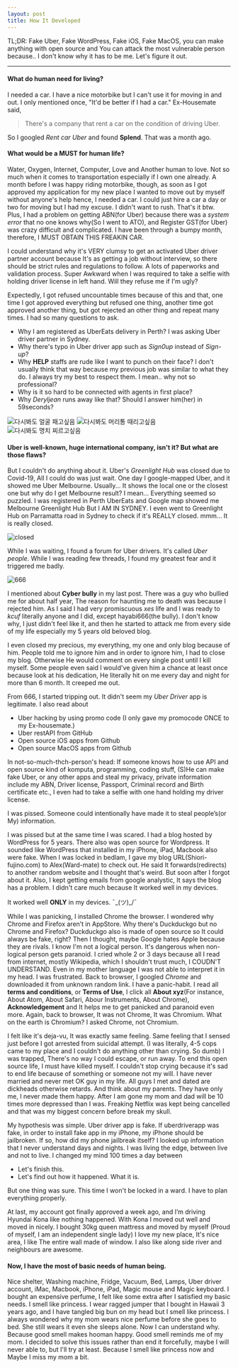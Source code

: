 ```yaml
---
layout: post
title: How It Developed
---
```


TL;DR: Fake Uber, Fake WordPress, Fake iOS, Fake MacOS, you can make anything with open source and You can attack the most vulnerable person because.. I don't know why it has to be me. Let's figure it out.

---

<h4>What do human need for living?</h4>
I needed a car. I have a nice motorbike but I can't use it for moving in and out.
I only mentioned once, "It'd be better if I had a car." Ex-Housemate said,

>There's a company that rent a car on the condition of driving Uber.

So I googled *Rent car Uber* and found **Splend**. That was a month ago.


<h4>What would be a MUST for human life?</h4>

Water, Oxygen, Internet, Computer, Love and Another human to love. Not so much when it comes to transportation especially if I own one already.
A month before I was happy riding motorbike, though, as soon as I got approved my application for my new place I wanted to move out by myself without anyone's help hence, I needed a car.
I could just hire a car a day or two for moving but I had my excuse. I didn't want to rush. That's it btw.  
Plus, I had a problem on getting ABN(for Uber) because there was a *system error* that no one knows why(So I went to ATO), and Register GST(for Uber) was crazy difficult and complicated. I have been through a bumpy month, therefore, I MUST OBTAIN THIS FREAKIN CAR.

I could understand why it's VERY clumsy to get an activated Uber driver partner account because It's as getting a job without interview, so there should be strict rules and regulations to follow. A lots of paperworks and validation process. Super Awkward when I was required to take a selfie with holding driver license in left hand. Will they refuse me if I'm ugly?

Expectedly, I got refused uncountable times because of this and that, one time I got approved everything but refused one thing, another time got approved another thing, but got rejected an other thing and repeat many times. I had so many questions to ask.

- Why I am registered as UberEats delivery in Perth? I was asking Uber driver partner in Sydney.
- Why there's typo in Uber driver app such as *Sign0up* instead of *Sign-up*?
- Why **HELP** staffs are rude like I want to punch on their face? I don't usually think that way because my previous job was similar to what they do. I always try my best to respect them. I mean.. why not so professional?
- Why is it so hard to be connected with agents in first place?
- Why *Deryljean* runs away like that? Should I answer him(her) in 59seconds?

![다시봐도 얼굴 패고싶음](/images/uber1.PNG)
![다시봐도 머리통 때리고싶음](/images/uber2.PNG)
![다시봐도 명치 찌르고싶음](/images/uber3.PNG)


<h4> Uber is well-known, huge international company, isn't it? But what are those flaws?</h4>

But I couldn't do anything about it. Uber's *Greenlight Hub* was closed due to Covid-19, All I could do was just wait. One day I google-mapped Uber, and it showed me Uber Melbourne. Usually... It shows the local one or the closest one but why do I get Melbourne result? I mean... Everything seemed so puzzled. I was registered in Perth UberEats and Google map showed me Melbourne Greenlight Hub But I AM IN SYDNEY. I even went to Greenlight Hub on Parramatta road in Sydney to check if it's REALLY closed. mmm... It is really closed.

![closed](/images/greenhub.JPG)

While I was waiting, I found a forum for Uber drivers. It's called *Uber people*. While I was reading few threads, I found my greatest fear and it triggered me badly.

![666](/images/uberguy666.PNG)

I mentioned about **Cyber bully** in my last post. There was a guy who bullied me for about half year, The reason for haunting me to death was because I rejected him. As I said I had very promiscuous *xes* life and I was ready to *kcuf* literally anyone and I did, except hayabi666(the bully). I don't know why, I just didn't feel like it, and then he started to attack me from every side of my life especially my 5 years old beloved blog.


I even closed my precious, my everything, my one and only blog because of him. People told me to ignore him and in order to ignore him, I had to close my blog. Otherwise He would comment on every single post until I kill myself. Some people even said I would've given him a chance at least once because look at his dedication, He literally hit on me every day and night for more than 6 month. It creeped me out.

From 666, I started tripping out. It didn't seem my *Uber Driver* app is legitimate. I also read about

- Uber hacking by using promo code (I only gave my promocode ONCE to my Ex-housemate.)
- Uber restAPI from GitHub
- Open source iOS apps from Github
- Open source MacOS apps from Github

In not-so-much-thch-person's head: If someone knows how to use API and open source kind of komputa, programming, coding stuff, (S)He can make fake Uber, or any other apps and steal my privacy, private information include my ABN, Driver license, Passport, Criminal record and Birth certificate etc., I even had to take a selfie with one hand holding my driver license.

I was pissed. Someone could intentionally have made it to steal people’s(or My) information.

I was pissed but at the same time I was scared. I had a blog hosted by WordPress for 5 years. There also was open source for Wordpress.
It sounded like WordPress that installed in my iPhone, iPad, Macbook also were fake.
When I was locked in bedlam, I gave my blog URL(Shiori-fujino.com) to Alex(Ward-mate) to check out. He said It forwards(redirects) to another random website and I thought that's weird. But soon after I forgot about it. Also, I kept getting emails from google analystic, It says the blog has a problem. I didn't care much because It worked well in my devices.

It worked well **ONLY** in my devices. ¯\_(ツ)_/¯

While I was panicking, I installed Chrome the browser.
I wondered why Chrome and Firefox aren’t in AppStore. Why there's Duckduckgo but no Chrome and Firefox? Duckduckgo also is made of open source so It could always be fake, right? Then I thought, maybe Google hates Apple because they are rivals. I know I'm not a logical person. It's dangerous when non-logical person gets paranoid. I cried whole 2 or 3 days because all I read from internet, mostly Wikipedia, which I shouldn't trust much, I COUDN'T UNDERSTAND. Even in my mother language I was not able to interpret it in my head. I was frustrated. Back to browser, I googled *Chrome* and downloaded it from unknown random link. I have a panic-habit. I read all **terms and conditions**, or **Terms of Use**, I click all **About xyz**(For instance, About Atom, About Safari, Abour Instruments, About Chrome), **Acknowledgement** and It helps me to get panicked and paranoid even more. Again, back to browser, It was not Chrome, It was Chromium. What on the earth is Chromium? I asked Chrome, not Chromium.

I felt like it's deja-vu, It was exactly same feeling. Same feeling that I sensed just before I got arrested from suicidal attempt. (I was literally, 4-5 cops came to my place and I couldn't do anything other than crying. So dumb) I was trapped, There's no way I could escape, or run away. To end this open source life, I must have killed myself. I couldn't stop crying because it's sad to end life because of something or someone not my will. I have never married and never met OK guy in my life. All guys I met and dated are dickheads otherwise retards. And think about my parents. They have only me, I never made them happy. After I am gone my mom and dad will be 10 times more depressed than I was. Freaking Netflix was kept being cancelled and that was my biggest concern before break my skull.

My hypothesis was simple. Uber driver app is fake.
If uberdriverapp was fake, in order to install fake app in my iPhone, my iPhone should be jailbroken. If so, how did my phone jailbreak itself?
I looked up information that I never understand days and nights.
I was living the edge, between live and not to live. I changed my mind 100 times a day between

- Let's finish this.
- Let's find out how it happened. What it is.

But one thing was sure. This time I won't be locked in a ward. I have to plan everything properly.

At last, my account got finally approved a week ago, and I’m driving Hyundai Kona like nothing happened. With Kona I moved out well and moved in nicely. I bought 30kg queen mattress and moved by myself (Proud of myself, I am an independent single lady) I love my new place, It's nice area, I like The entire wall made of window. I also like along side river and neighbours are awesome.

<h4>Now, I have the most of basic needs of human being.</h4>
Nice shelter, Washing machine, Fridge, Vacuum, Bed, Lamps, Uber driver account, iMac, Macbook, iPhone, iPad, Magic mouse and Magic keyboard.
I bought an expensive perfume, I felt like some extra after I satisfied my basic needs. <a name="princess">I smell like princess.</a> I wear ragged jumper that I bought in Hawaii 3 years ago, and I have tangled big bun on my head but I smell like princess.
I always wondered why my mom wears nice perfume before she goes to bed. She still wears it even she sleeps alone. Now I can understand why. Because good smell makes hooman happy. Good smell reminds me of my mom. I decided to solve this issues rather than end it forcefully, maybe I will never able to, but I'll try at least. Because I smell like princess now and Maybe I miss my mom a bit.
